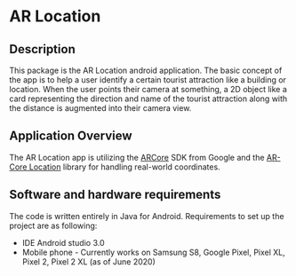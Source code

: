 # AR Location

## Description
This package is the AR Location android application.
The basic concept of the app is to help a user identify a certain tourist attraction like a building or location. When the user points their camera at something, a 2D object like a card representing the direction and name of the tourist attraction along with the distance is augmented into their camera view.

## Application Overview
The AR Location app is utilizing the [ARCore](https://developers.google.com/ar) SDK from Google and the [AR-Core Location](https://github.com/appoly/ARCore-Location) library for handling real-world coordinates.

## Software and hardware requirements
The code is written entirely in Java for Android. Requirements to set up the project are as following:
* IDE Android studio 3.0
* Mobile phone - Currently works on Samsung S8, Google Pixel, Pixel XL, Pixel 2, Pixel 2 XL (as of June 2020)
